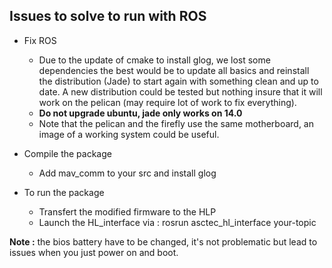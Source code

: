 ## Issues to solve to run with ROS

* Fix ROS 
  * Due to the update of cmake to install glog, we lost some dependencies the best would be to update all basics and reinstall the distribution \(Jade\) to start again with something clean and up to date. A new distribution could be tested but nothing insure that it will work on the pelican \(may require lot of work to fix everything\). 
  * **Do not upgrade ubuntu, jade only works on 14.0**
  * Note that the pelican and the firefly use the same motherboard, an image of a working system could be useful.
* Compile the package

  * Add mav\_comm to your src and install glog 

* To run the package
  * Transfert the modified firmware to the HLP 
  * Launch the HL\_interface via : rosrun asctec\_hl\_interface your-topic



**Note :** the bios battery have to be changed, it's not problematic but lead to issues when you just power on and boot. 

